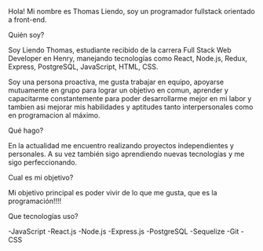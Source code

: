Hola! Mi nombre es Thomas Liendo, soy un programador fullstack orientado a front-end.

Quién soy?

Soy Liendo Thomas, estudiante recibido de la carrera Full Stack Web Developer en Henry, manejando tecnologías como React, Node.js, Redux, Express, PostgreSQL, JavaScript, HTML, CSS.

Soy una persona proactiva, me gusta trabajar en equipo, apoyarse mutuamente en grupo para lograr un objetivo en comun, aprender y capacitarme constantemente para poder desarrollarme mejor en mi labor y tambien asi mejorar mis habilidades y aptitudes tanto interpersonales como en programacion al máximo.

Qué hago?

En la actualidad me encuentro realizando proyectos independientes y personales. A su vez también sigo aprendiendo nuevas tecnologías y me sigo perfeccionando.

Cual es mi objetivo?

Mi objetivo principal es poder vivir de lo que me gusta, que es la programación!!!!

Que tecnologías uso?

-JavaScript -React.js -Node.js -Express.js -PostgreSQL -Sequelize -Git -CSS

